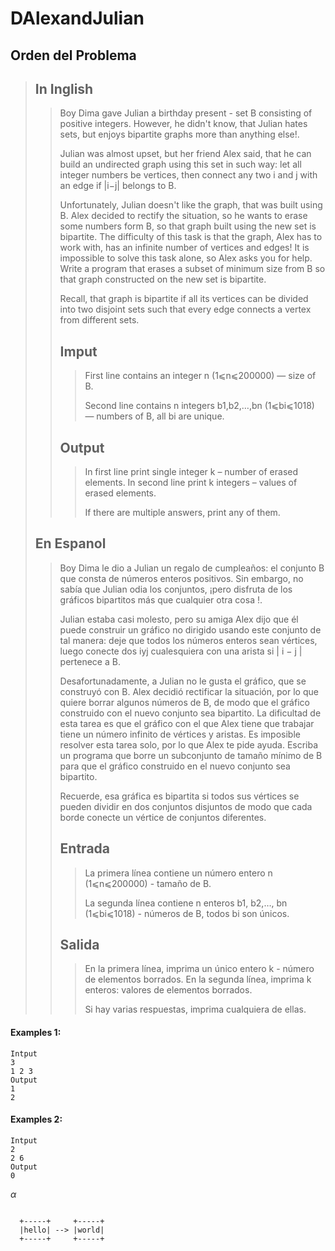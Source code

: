 # DAlexandJulian

## Orden del Problema

>## In Inglish
>>Boy Dima gave Julian a birthday present - set B consisting of positive integers. However, he didn't know, that Julian hates sets, but enjoys bipartite graphs more than anything else!.
>>
>>Julian was almost upset, but her friend Alex said, that he can build an undirected graph using this set in such way: let all integer numbers be vertices, then connect any two i and j with an edge if |i−j| belongs to B.
>>
>>Unfortunately, Julian doesn't like the graph, that was built using B. Alex decided to rectify the situation, so he wants to erase some numbers form B, so that graph built using the new set is bipartite. The difficulty of this task is that the graph, Alex has to work with, has an infinite number of vertices and edges! It is impossible to solve this task alone, so Alex asks you for help. Write a program that erases a subset of minimum size from B so that graph constructed on the new set is bipartite.
>>
>>Recall, that graph is bipartite if all its vertices can be divided into two disjoint sets such that every edge connects a vertex from different sets.
>>## Imput
>>>First line contains an integer n (1⩽n⩽200000) — size of B.
>>>
>>>Second line contains n integers b1,b2,…,bn (1⩽bi⩽1018) — numbers of B, all bi are unique.
>>## Output
>>>In first line print single integer k – number of erased elements. In second line print k integers – values of erased elements.
>>>
>>>If there are multiple answers, print any of them.
>## En Espanol
>>Boy Dima le dio a Julian un regalo de cumpleaños: el conjunto B que consta de números enteros positivos. Sin embargo, no sabía que Julian odia los conjuntos, ¡pero disfruta de los gráficos bipartitos más que cualquier otra cosa !.
>>
>>Julian estaba casi molesto, pero su amiga Alex dijo que él puede construir un gráfico no dirigido usando este conjunto de tal manera: deje que todos los números enteros sean vértices, luego conecte dos iyj cualesquiera con una arista si | i − j | pertenece a B.
>>
>>Desafortunadamente, a Julian no le gusta el gráfico, que se construyó con B. Alex decidió rectificar la situación, por lo que quiere borrar algunos números de B, de modo que el gráfico construido con el nuevo conjunto sea bipartito. La dificultad de esta tarea es que el gráfico con el que Alex tiene que trabajar tiene un número infinito de vértices y aristas. Es imposible resolver esta tarea solo, por lo que Alex te pide ayuda. Escriba un programa que borre un subconjunto de tamaño mínimo de B para que el gráfico construido en el nuevo conjunto sea bipartito.
>>
>>Recuerde, esa gráfica es bipartita si todos sus vértices se pueden dividir en dos conjuntos disjuntos de modo que cada borde conecte un vértice de conjuntos diferentes.
>>## Entrada
>>>La primera línea contiene un número entero n (1⩽n⩽200000) - tamaño de B.
>>>
>>>La segunda línea contiene n enteros b1, b2,…, bn (1⩽bi⩽1018) - números de B, todos bi son únicos.
>>## Salida
>>>En la primera línea, imprima un único entero k - número de elementos borrados. En la segunda línea, imprima k enteros: valores de elementos borrados.
>>>
>>>Si hay varias respuestas, imprima cualquiera de ellas.
#### Examples 1:
```
Intput
3
1 2 3
Output
1
2 
```
#### Examples 2:
```
Intput
2
2 6
Output
0
```
$\alpha$

```ditaa {cmd = true}

  +-----+     +-----+
  |hello| --> |world|
  +-----+     +-----+

```
